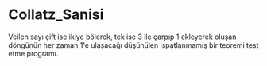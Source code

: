 # Collatz_Sanisi
Veilen sayı çift ise ikiye bölerek, tek ise 3 ile çarpıp 1 ekleyerek oluşan döngünün her zaman 1'e ulaşacağı düşünülen ispatlanmamış bir teoremi test etme programı.
